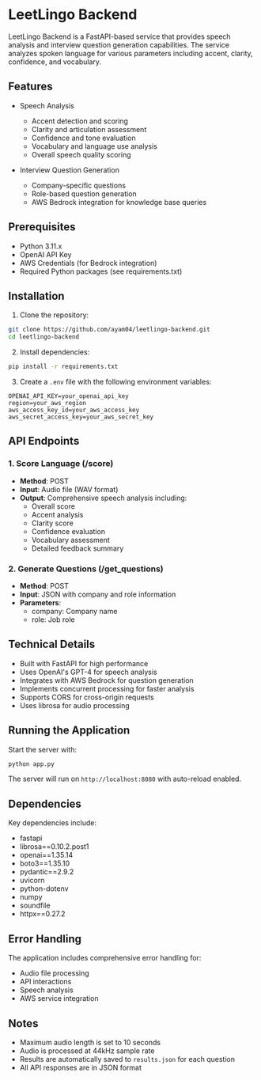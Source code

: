 # LeetLingo Backend

LeetLingo Backend is a FastAPI-based service that provides speech analysis and interview question generation capabilities. The service analyzes spoken language for various parameters including accent, clarity, confidence, and vocabulary.

## Features

- Speech Analysis
  - Accent detection and scoring
  - Clarity and articulation assessment
  - Confidence and tone evaluation
  - Vocabulary and language use analysis
  - Overall speech quality scoring

- Interview Question Generation
  - Company-specific questions
  - Role-based question generation
  - AWS Bedrock integration for knowledge base queries

## Prerequisites

- Python 3.11.x
- OpenAI API Key
- AWS Credentials (for Bedrock integration)
- Required Python packages (see requirements.txt)

## Installation

1. Clone the repository:
```bash
git clone https://github.com/ayam04/leetlingo-backend.git
cd leetlingo-backend
```

2. Install dependencies:
```bash
pip install -r requirements.txt
```

3. Create a `.env` file with the following environment variables:
```env
OPENAI_API_KEY=your_openai_api_key
region=your_aws_region
aws_access_key_id=your_aws_access_key
aws_secret_access_key=your_aws_secret_key
```

## API Endpoints

### 1. Score Language (/score)
- **Method**: POST
- **Input**: Audio file (WAV format)
- **Output**: Comprehensive speech analysis including:
  - Overall score
  - Accent analysis
  - Clarity score
  - Confidence evaluation
  - Vocabulary assessment
  - Detailed feedback summary

### 2. Generate Questions (/get_questions)
- **Method**: POST
- **Input**: JSON with company and role information
- **Parameters**:
  - company: Company name
  - role: Job role

## Technical Details

- Built with FastAPI for high performance
- Uses OpenAI's GPT-4 for speech analysis
- Integrates with AWS Bedrock for question generation
- Implements concurrent processing for faster analysis
- Supports CORS for cross-origin requests
- Uses librosa for audio processing

## Running the Application

Start the server with:
```bash
python app.py
```
The server will run on `http://localhost:8080` with auto-reload enabled.

## Dependencies

Key dependencies include:
- fastapi
- librosa==0.10.2.post1
- openai==1.35.14
- boto3==1.35.10
- pydantic==2.9.2
- uvicorn
- python-dotenv
- numpy
- soundfile
- httpx==0.27.2

## Error Handling

The application includes comprehensive error handling for:
- Audio file processing
- API interactions
- Speech analysis
- AWS service integration

## Notes

- Maximum audio length is set to 10 seconds
- Audio is processed at 44kHz sample rate
- Results are automatically saved to `results.json` for each question
- All API responses are in JSON format
